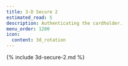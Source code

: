 ```yaml
---
title: 3-D Secure 2
estimated_read: 5
description: Authenticating the cardholder.
menu_order: 1200
icon:
  content: 3d_rotation
---
```


{% include 3d-secure-2.md %}
